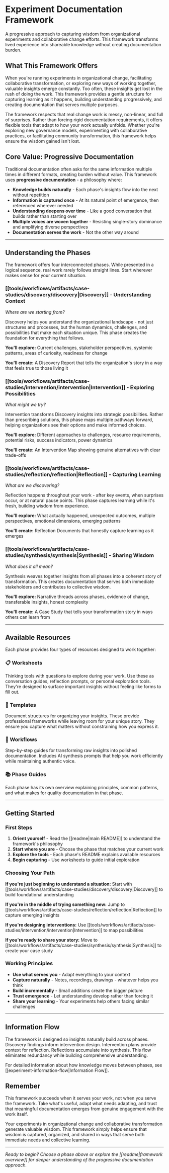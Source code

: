 # Experiment Documentation Framework

A progressive approach to capturing wisdom from organizational experiments and collaborative change efforts. This framework transforms lived experience into shareable knowledge without creating documentation burden.

## What This Framework Offers

When you're running experiments in organizational change, facilitating collaborative transformation, or exploring new ways of working together, valuable insights emerge constantly. Too often, these insights get lost in the rush of doing the work. This framework provides a gentle structure for capturing learning as it happens, building understanding progressively, and creating documentation that serves multiple purposes.

The framework respects that real change work is messy, non-linear, and full of surprises. Rather than forcing rigid documentation requirements, it offers flexible tools that adapt to how your work actually unfolds. Whether you're exploring new governance models, experimenting with collaborative practices, or facilitating community transformation, this framework helps ensure the wisdom gained isn't lost.

## Core Value: Progressive Documentation

Traditional documentation often asks for the same information multiple times in different formats, creating burden without value. This framework uses **progressive documentation** - a philosophy where:

- **Knowledge builds naturally** - Each phase's insights flow into the next without repetition
- **Information is captured once** - At its natural point of emergence, then referenced wherever needed
- **Understanding deepens over time** - Like a good conversation that builds rather than starting over
- **Multiple voices are woven together** - Resisting single-story dominance and amplifying diverse perspectives
- **Documentation serves the work** - Not the other way around

---

## Understanding the Phases

The framework offers four interconnected phases. While presented in a logical sequence, real work rarely follows straight lines. Start wherever makes sense for your current situation.

### [[tools/workflows/artifacts/case-studies/discovery/discovery|Discovery]] - Understanding Context
*Where are we starting from?*

Discovery helps you understand the organizational landscape - not just structures and processes, but the human dynamics, challenges, and possibilities that make each situation unique. This phase creates the foundation for everything that follows.

**You'll explore:** Current challenges, stakeholder perspectives, systemic patterns, areas of curiosity, readiness for change

**You'll create:** A Discovery Report that tells the organization's story in a way that feels true to those living it

### [[tools/workflows/artifacts/case-studies/intervention/intervention|Intervention]] - Exploring Possibilities  
*What might we try?*

Intervention transforms Discovery insights into strategic possibilities. Rather than prescribing solutions, this phase maps multiple pathways forward, helping organizations see their options and make informed choices.

**You'll explore:** Different approaches to challenges, resource requirements, potential risks, success indicators, power dynamics

**You'll create:** An Intervention Map showing genuine alternatives with clear trade-offs

### [[tools/workflows/artifacts/case-studies/reflection/reflection|Reflection]] - Capturing Learning
*What are we discovering?*

Reflection happens throughout your work - after key events, when surprises occur, or at natural pause points. This phase captures learning while it's fresh, building wisdom from experience.

**You'll explore:** What actually happened, unexpected outcomes, multiple perspectives, emotional dimensions, emerging patterns

**You'll create:** Reflection Documents that honestly capture learning as it emerges

### [[tools/workflows/artifacts/case-studies/synthesis/synthesis|Synthesis]] - Sharing Wisdom
*What does it all mean?*

Synthesis weaves together insights from all phases into a coherent story of transformation. This creates documentation that serves both immediate stakeholders and contributes to collective wisdom.

**You'll explore:** Narrative threads across phases, evidence of change, transferable insights, honest complexity

**You'll create:** A Case Study that tells your transformation story in ways others can learn from

---

## Available Resources

Each phase provides four types of resources designed to work together:

### 📋 Worksheets
Thinking tools with questions to explore during your work. Use these as conversation guides, reflection prompts, or personal exploration tools. They're designed to surface important insights without feeling like forms to fill out.

### 📄 Templates  
Document structures for organizing your insights. These provide professional frameworks while leaving room for your unique story. They ensure you capture what matters without constraining how you express it.

### 🔄 Workflows
Step-by-step guides for transforming raw insights into polished documentation. Includes AI synthesis prompts that help you work efficiently while maintaining authentic voice.

### 📚 Phase Guides
Each phase has its own overview explaining principles, common patterns, and what makes for quality documentation in that phase.

---

## Getting Started

### First Steps
1. **Orient yourself** - Read the [[readme|main README]] to understand the framework's philosophy
2. **Start where you are** - Choose the phase that matches your current work
3. **Explore the tools** - Each phase's README explains available resources
4. **Begin capturing** - Use worksheets to guide initial exploration

### Choosing Your Path

**If you're just beginning to understand a situation:**
Start with [[tools/workflows/artifacts/case-studies/discovery/discovery|Discovery]] to build foundational understanding

**If you're in the middle of trying something new:**
Jump to [[tools/workflows/artifacts/case-studies/reflection/reflection|Reflection]] to capture emerging insights

**If you're designing interventions:**
Use [[tools/workflows/artifacts/case-studies/intervention/intervention|Intervention]] to map possibilities

**If you're ready to share your story:**
Move to [[tools/workflows/artifacts/case-studies/synthesis/synthesis|Synthesis]] to create your case study

### Working Principles

- **Use what serves you** - Adapt everything to your context
- **Capture naturally** - Notes, recordings, drawings - whatever helps you think
- **Build incrementally** - Small additions create the bigger picture
- **Trust emergence** - Let understanding develop rather than forcing it
- **Share your learning** - Your experiments help others facing similar challenges

---

## Information Flow

The framework is designed so insights naturally build across phases. Discovery findings inform intervention design. Intervention plans provide context for reflection. Reflections accumulate into synthesis. This flow eliminates redundancy while building comprehensive understanding.

For detailed information about how knowledge moves between phases, see [[experiment-information-flow|Information Flow]].

## Remember

This framework succeeds when it serves your work, not when you serve the framework. Take what's useful, adapt what needs adapting, and trust that meaningful documentation emerges from genuine engagement with the work itself.

Your experiments in organizational change and collaborative transformation generate valuable wisdom. This framework simply helps ensure that wisdom is captured, organized, and shared in ways that serve both immediate needs and collective learning.

---

*Ready to begin? Choose a phase above or explore the [[readme|framework overview]] for deeper understanding of the progressive documentation approach.*
